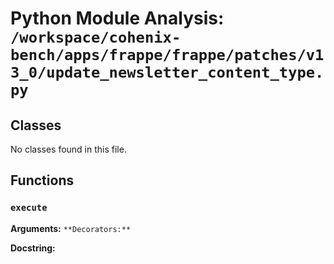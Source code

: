 # Python Module Analysis: `/workspace/cohenix-bench/apps/frappe/frappe/patches/v13_0/update_newsletter_content_type.py`

## Classes

No classes found in this file.


## Functions

### `execute`
**Arguments:** ``
**Decorators:** ``

**Docstring:**
```

```

